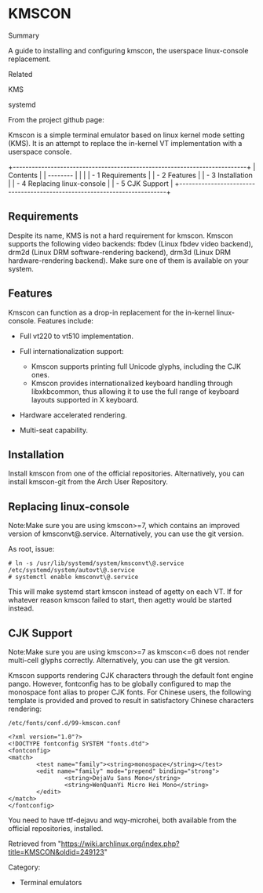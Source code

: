 KMSCON
======

Summary

A guide to installing and configuring kmscon, the userspace
linux-console replacement.

Related

KMS

systemd

From the project github page:

Kmscon is a simple terminal emulator based on linux kernel mode setting
(KMS). It is an attempt to replace the in-kernel VT implementation with
a userspace console.

+--------------------------------------------------------------------------+
| Contents                                                                 |
| --------                                                                 |
|                                                                          |
| -   1 Requirements                                                       |
| -   2 Features                                                           |
| -   3 Installation                                                       |
| -   4 Replacing linux-console                                            |
| -   5 CJK Support                                                        |
+--------------------------------------------------------------------------+

Requirements
------------

Despite its name, KMS is not a hard requirement for kmscon. Kmscon
supports the following video backends: fbdev (Linux fbdev video
backend), drm2d (Linux DRM software-rendering backend), drm3d (Linux DRM
hardware-rendering backend). Make sure one of them is available on your
system.

Features
--------

Kmscon can function as a drop-in replacement for the in-kernel
linux-console. Features include:

-   Full vt220 to vt510 implementation.
-   Full internationalization support:
    -   Kmscon supports printing full Unicode glyphs, including the CJK
        ones.
    -   Kmscon provides internationalized keyboard handling through
        libxkbcommon, thus allowing it to use the full range of keyboard
        layouts supported in X keyboard.

-   Hardware accelerated rendering.
-   Multi-seat capability.

Installation
------------

Install kmscon from one of the official repositories. Alternatively, you
can install kmscon-git from the Arch User Repository.

Replacing linux-console
-----------------------

Note:Make sure you are using kmscon>=7, which contains an improved
version of kmsconvt@.service. Alternatively, you can use the git
version.

As root, issue:

    # ln -s /usr/lib/systemd/system/kmsconvt\@.service /etc/systemd/system/autovt\@.service
    # systemctl enable kmsconvt\@.service

This will make systemd start kmscon instead of agetty on each VT. If for
whatever reason kmscon failed to start, then agetty would be started
instead.

CJK Support
-----------

Note:Make sure you are using kmscon>=7 as kmscon<=6 does not render
multi-cell glyphs correctly. Alternatively, you can use the git version.

Kmscon supports rendering CJK characters through the default font engine
pango. However, fontconfig has to be globally configured to map the
monospace font alias to proper CJK fonts. For Chinese users, the
following template is provided and proved to result in satisfactory
Chinese characters rendering:

    /etc/fonts/conf.d/99-kmscon.conf

    <?xml version="1.0"?>
    <!DOCTYPE fontconfig SYSTEM "fonts.dtd">
    <fontconfig>
    <match>
            <test name="family"><string>monospace</string></test>
            <edit name="family" mode="prepend" binding="strong">
                    <string>DejaVu Sans Mono</string>
                    <string>WenQuanYi Micro Hei Mono</string>
            </edit>
    </match>
    </fontconfig>

You need to have ttf-dejavu and wqy-microhei, both available from the
official repositories, installed.

Retrieved from
"https://wiki.archlinux.org/index.php?title=KMSCON&oldid=249123"

Category:

-   Terminal emulators
